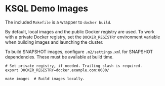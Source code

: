 # KSQL Demo Images

The included `Makefile` is a wrapper to `docker build`.

By default, local images and the public Docker registry are used. To work with a private Docker registry, set the `DOCKER_REGISTRY` environment variable when building images and launching the cluster.

To build SNAPSHOT images, configure `.m2/settings.xml` for SNAPSHOT dependencies. These must be available at build time.

```
# Set private registry, if needed. Trailing slash is required.
export DOCKER_REGISTRY=docker.example.com:8080/

make images  # Build images locally.
```
